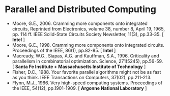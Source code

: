 # Parallel and Distributed Computing

* Moore, G.E., 2006. Cramming more components onto integrated circuits, Reprinted from Electronics, volume 38, number 8, April 19, 1965, pp. 114 ff. IEEE Solid-State Circuits Society Newsletter, 11(3), pp.33-35. [ **Intel** ]
* Moore, G.E., 1998. Cramming more components onto integrated circuits. Proceedings of the IEEE, 86(1), pp.82-85. [ **Intel** ]
* Macready, W.G., Siapas, A.G. and Kauffman, S.A., 1996. Criticality and parallelism in combinatorial optimization. Science, 271(5245), pp.56-59. [ **Santa Fe Institute + Massachusetts Institute of Technology** ]
* Fisher, D.C., 1988. Your favorite parallel algorithms might not be as fast as you think. IEEE Transactions on Computers, 37(02), pp.211-213.
* Flynn, M.J., 1966. Very high-speed computing systems. Proceedings of the IEEE, 54(12), pp.1901-1909. [ **Argonne National Laboratory** ]

